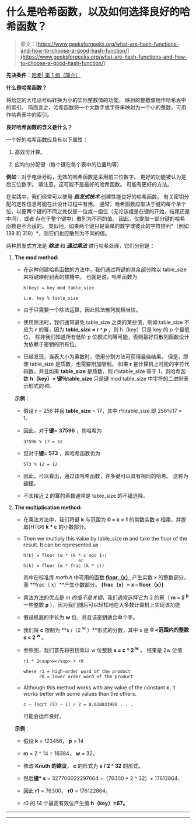 # 什么是哈希函数，以及如何选择良好的哈希函数？

> 原文：[https://www.geeksforgeeks.org/what-are-hash-functions-and-how-to-choose-a-good-hash-function/](https://www.geeksforgeeks.org/what-are-hash-functions-and-how-to-choose-a-good-hash-function/)

**先决条件**：[哈希| 第 1 组（简介）](https://www.geeksforgeeks.org/hashing-set-1-introduction/) 

**什么是哈希函数？**

将给定的大电话号码转换为小的实际整数值的功能。 映射的整数值用作哈希表中的索引。 简而言之，哈希函数将一个大数字或字符串映射为一个小的整数，可用作哈希表中的索引。

**良好哈希函数的含义是什么？**

一个好的哈希函数应具有以下属性：

1.  高效可计算。

2.  应均匀分配键（每个键在每个表中的位置均等）

**例如**：对于电话号码，无效的哈希函数是采用前三位数字。 更好的功能被认为是后三位数字。 请注意，这可能不是最好的哈希函数。 可能有更好的方法。

在实践中，我们经常可以使用 ***启发式技术*** 创建性能良好的哈希函数。 有关密钥分配的定性信息可能在此设计过程中有用。 通常，哈希函数应取决于键的每个单个位，以便两个键的不同之处仅是一位或一组位（无论该组是在键的开始，结尾还是中间），或者 存在于整个键中）散列为不同的值。 因此，仅提取一部分键的哈希函数是不合适的。 类似地，如果两个键只是简单的数字或彼此的字符排列*（例如 139 和 319）*，则它们也应散列为不同的值。

两种启发式方法是 ***除法*** 和 ***通过乘法*** 进行哈希处理，它们分别是：

1.  **The mod method:**

    *   在这种创建哈希函数的方法中，我们通过将键的其余部分除以 table_size 来将键映射到表的插槽中。 也就是说，哈希函数为

        ```
        h(key) = key mod table_size 

        i.e. key % table_size
        ```

    *   由于只需要一个除法运算，因此除法散列就相当快。

    *   使用除法时，我们通常避免 table_size 之类的某些值，例如 table_size 不应为 **r** 的幂，因为 ***table_size = r ^ p*** ，则 h（key）只是 key 的 p 个最低位。 除非我们知道所有低阶 p 位模式均等可能，否则最好将散列函数设计为依赖于密钥的所有位。

    *   已经发现，当表大小为素数时，使用分割方法可获得最佳结果。 但是，即使 table_size 是质数，也需要附加限制。 如果 **r** 是计算机上可能的字符代码数，并且如果 **table_size** 是质数，则 r％table_size 等于 1，则哈希函数 **h（key）= 键％table_size** 只是键 mod table_size 中字符的二进制表示形式的*和。*

    **示例**：

    *   假设 **r** = 256 并且 **table_size** = 17，其中 r％table_size 即 256％17 = 1。

    *   因此，对于**键= 37596** ，其哈希为

        ```
        37596 % 17 = 12
        ```

    *   但对于**键= 573** ，其哈希函数也为

        ```
        573 % 12 = 12
        ```

    *   因此，可以看出，通过该哈希函数，许多键可以具有相同的哈希。 这称为[碰撞](https://www.geeksforgeeks.org/hashing-set-2-separate-chaining/)。

    *   不太接近 2 的幂的素数通常是 table_size 的不错选择。

2.  **The multiplication method:**

    *   在乘法方法中，我们将键 **k** 与范围为 **0 < c < 1** 的常数实数 **c** 相乘，并提取[HTG6 **k * c** 的小数部分。

    *   Then we multiply this value by table_size **m** and take the floor of the result. It can be represented as

        ```
        h(k) = floor (m * (k * c mod 1))
                             or
        h(k) = floor (m * frac (k * c))

        ```

        其中在标准库 *math.h* 中可用的函数 [**floor（x）**](https://www.geeksforgeeks.org/ceil-floor-functions-cpp/) 产生实数 x 的整数部分，而 **frac（ x）**产生小数部分。 **[frac（x）= x – floor（x）]**

    *   乘法方法的优点是 *m 的值不是关键*，我们通常选择它为 2 的幂（ **m = 2 <sup>p</sup>** 一些整数 **p** ），因为我们随后可以轻松地在大多数计算机上实现该功能

    *   假设机器的字长为 **w** 位，并且该密钥适合单个字。

    *   我们将 **c** 限制为 **s /（2 <sup>w</sup> ）**形式的分数，其中 s 是 **0 <范围内的整数 s < 2 <sup>w</sup>** 。

    *   参照图，我们首先将密钥乘以 w 位整数 **s = c * 2 <sup>w</sup>** 。 结果是 2w 位值

        ```
        r1 * 2<sup>w</sup> + r0

        where r1 = high-order word of the product
              r0 = lower order word of the product

        ```

    *   Although this method works with any value of the constant **c**, it works better with some values than the others.

        ```
        c ~ (sqrt (5) – 1) / 2 = 0.618033988 . . .
        ```

        可能会运作良好。

    **示例**：

    *   假设 **k** = 123456， **p** = 14

    *   **m** = 2 ^ 14 = 16384， **w** = 32。

    *   修改 **Knuth 的建议**， **c** 的形式为 **s / 2 ^ 32** 的形式。

    *   然后**键* s** = 327706022297664 =（76300 * 2 ^ 32）+ 17612864，

    *   因此 **r1** = 76300， **r0** = 176122864。

    *   r0 的 14 个最高有效位产生值 **h（key）=67。**



* * *

* * *



